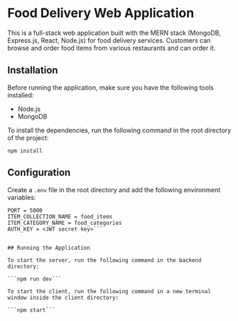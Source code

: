 # Food Delivery Web Application

This is a full-stack web application built with the MERN stack (MongoDB, Express.js, React, Node.js) for food delivery services. Customers can browse and order
food items from various restaurants and can order it.

## Installation

Before running the application, make sure you have the following tools installed:

- Node.js
- MongoDB

To install the dependencies, run the following command in the root directory of the project:


```npm install```


## Configuration

Create a `.env` file in the root directory and add the following environment variables:

```MONGO_DB_URI = <your mongo db uri>
PORT = 5000
ITEM_COLLECTION_NAME = food_items
ITEM_CATEGORY_NAME = food_categories
AUTH_KEY = <JWT secret key>```


## Running the Application

To start the server, run the following command in the backend directory:

```npm run dev```

To start the client, run the following command in a new terminal window inside the client directory:

```npm start```


